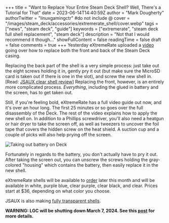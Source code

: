 +++
title = "Want to Replace Your Entire Steam Deck Shell? Well, There's a Tutorial for That"
date = 2023-06-14T14:40:59Z
author = "Mark Dougherty"
authorTwitter = "linuxgamingctr" #do not include @
cover = "/images/steam_deck/accessories/extremerate_shell/cover.webp"
tags = ["news", "steam deck", "guide"]
keywords = ["extremerate", "steam deck full shell replacement", "steam deck"]
description = "Not that I would recommend it though..."
showFullContent = false
readingTime = false
draft = false
comments = true
+++
Yesterday eXtremeRate uploaded a [video](https://www.youtube.com/watch?v=0tBE10fSYBc) going over how to replace both the front and back of the Steam Deck casing.

Replacing the back part of the shell is a very simple process: just take out the eight screws holding it in, gently pry it out (but make sure the MicroSD card is taken out if there is one in the slot), and screw the new shell in. [Read: [JSAUX clear shell review](https://linuxgamingcentral.com/posts/jsaux-clear-case-for-steam-deck-review/)] Replacing the front, however, is an entirely more complicated process. *Everything*, including the glued in battery and the screen, has to get taken out.

Still, if you're feeling bold, eXtremeRate has a full video guide out now, and it's over an hour long. The first 25 minutes or so goes over the full disassembly of the Deck. The rest of the video explains how to apply the new shell on. In addition to a Phillips screwdriver, you'll also need a heatgun or hair dryer to take the screen off, as well as tweezers to uncover the foil tape that covers the hidden screw on the heat shield. A suction cup and a couple of picks will also help prying off the screen.

![Taking out battery on Deck](/images/steam_deck/accessories/extremerate_shell/taking_out_battery.webp)

Fortunately in regards to the battery, you don't actually have to pry it out. After taking the screen out, you can unscrew the screws holding the gray-colored "housing" which contains the battery, then easily replace it in the new shell.

eXtremeRate shells will be available to [order](https://extremerate.com/products/white-custom-full-set-shell-with-buttons-for-steam-deck-console) later this month and will be available in white, purple blue, clear purple, clear black, and clear. Prices start at $36, depending on what color you choose.

JSAUX is also making [fully transparent shells](https://www.reddit.com/r/JSAUX/comments/13y957e/jsaux_updates_and_future_plans/).

**WARNING: LGC will be shutting down March 7, 2024. See this [post](https://linuxgamingcentral.com/posts/the-end-of-lgc/) for more details.**
